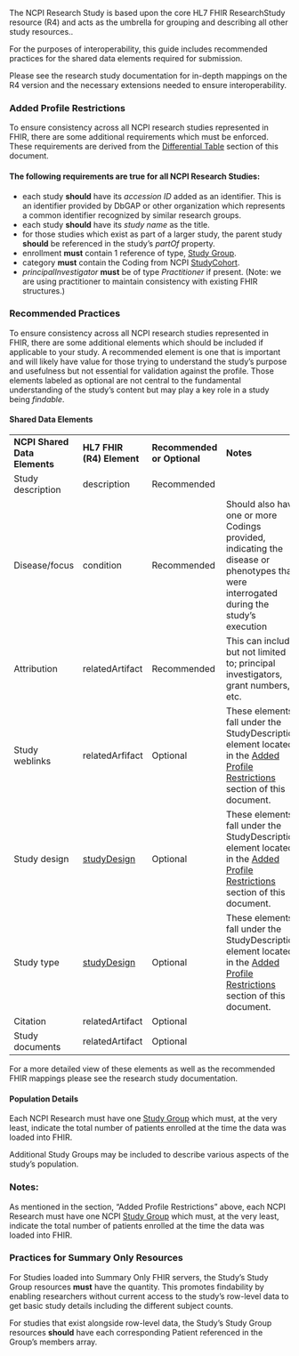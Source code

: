 The NCPI Research Study is based upon the core HL7 FHIR ResearchStudy resource (R4) and acts as the umbrella for grouping and describing all other study resources..

For the purposes of interoperability, this guide includes recommended practices for the shared data elements required for submission.

Please see the research study documentation for in-depth mappings on the R4 version and the necessary extensions needed to ensure interoperability.

### Added Profile Restrictions

To ensure consistency across all NCPI research studies represented in FHIR, there are some additional requirements which must be enforced. These requirements are derived from the [Differential Table](structuredefinition-ncpi-research-study#profile) section of this document.


#### The following requirements are true for all NCPI Research Studies:

* each study **should** have its _accession ID_ added as an identifier. This is an identifier provided by DbGAP or other organization which represents a common identifier recognized by similar research groups.
* each study **should** have its _study name_ as the title.
* for those studies which exist as part of a larger study, the parent study **should** be referenced in the study’s _partOf_ property.
* enrollment **must** contain 1 reference of type, [Study Group](structuredefinition-research-study-group).
* category **must** contain the Coding from NCPI [StudyCohort](CodeSystem-ncpi).
* _principalInvestigator_ **must** be of type _Practitioner_ if present. (Note: we are using practitioner to maintain consistency with existing FHIR structures.)


### Recommended Practices

To ensure consistency across all NCPI research studies represented in FHIR, there are some additional elements which should be included if applicable to your study. A recommended element is one that is important and will likely have value for those trying to understand the study’s purpose and usefulness but not essential for validation against the profile. Those elements labeled as optional are not central to the fundamental understanding of the study’s content but may play a key role in a study being _findable_.


#### Shared Data Elements


<table>
  <tr>
   <td><strong>NCPI Shared Data Elements</strong>
   </td>
   <td><strong>HL7 FHIR (R4) Element</strong>
   </td>
   <td><strong>Recommended or Optional</strong>
   </td>
   <td><strong>Notes</strong>
   </td>
  </tr>
  <tr>
   <td>Study description
   </td>
   <td>description
   </td>
   <td>Recommended
   </td>
   <td> 
   </td>
  </tr>
  <tr>
   <td>Disease/focus
   </td>
   <td>condition
   </td>
   <td>Recommended
   </td>
   <td>Should also have one or more Codings provided, indicating the disease or phenotypes that were interrogated during the study’s execution
   </td>
  </tr>
  <tr>
   <td>Attribution
   </td>
   <td>relatedArtifact
   </td>
   <td>Recommended
   </td>
   <td>This can include, but not limited to; principal investigators, grant numbers, etc.
   </td>
  </tr>
  <tr>
   <td>Study weblinks
   </td>
   <td>relatedArfifact
   </td>
   <td>Optional
   </td>
   <td>These elements fall under the StudyDescription element located in the <a href="structuredefinition-ncpi-research-study#added-profile-restrictions">Added Profile Restrictions</a> section of this document.
   </td>
  </tr>
  <tr>
   <td>Study design
   </td>
   <td><a href="structuredefinition-research-study-design">studyDesign</a>
   </td>
   <td>Optional
   </td>
   <td>These elements fall under the StudyDescription element located in the <a href="structuredefinition-ncpi-research-study#added-profile-restrictions">Added Profile Restrictions</a> section of this document.
   </td>
  </tr>
  <tr>
   <td>Study type
   </td>
   <td><a href="structuredefinition-research-study-design">studyDesign</a>
   </td>
   <td>Optional
   </td>
   <td>These elements fall under the StudyDescription element located in the <a href="structuredefinition-ncpi-research-study#added-profile-restrictions">Added Profile Restrictions</a> section of this document.
   </td>
  </tr>
  <tr>
   <td>Citation
   </td>
   <td>relatedArtifact
   </td>
   <td>Optional
   </td>
   <td> 
   </td>
  </tr>
  <tr>
   <td>Study documents
   </td>
   <td>relatedArtifact
   </td>
   <td>Optional
   </td>
   <td> 
   </td>
  </tr>
</table>


For a more detailed view of these elements as well as the recommended FHIR mappings please see the research study documentation.


#### Population Details

Each NCPI Research must have one [Study Group](structuredefinition-study-group) which must, at the very least, indicate the total number of patients enrolled at the time the data was loaded into FHIR.

Additional Study Groups may be included to describe various aspects of the study’s population.


### Notes:

As mentioned in the section, “Added Profile Restrictions” above, each NCPI Research must have one NCPI [Study Group](structuredefinition-study-group) which must, at the very least, indicate the total number of patients enrolled at the time the data was loaded into FHIR.


### Practices for Summary Only Resources

For Studies loaded into Summary Only FHIR servers, the Study’s Study Group resources **must** have the quantity. This promotes findability by enabling researchers without current access to the study’s row-level data to get basic study details including the different subject counts.

For studies that exist alongside row-level data, the Study’s Study Group resources **should** have each corresponding Patient referenced in the Group’s members array.
